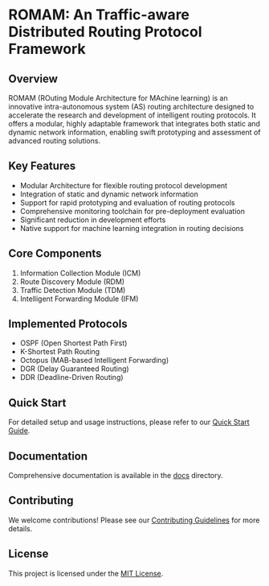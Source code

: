 # ROMAM: An Traffic-aware Distributed Routing Protocol Framework

## Overview

ROMAM (ROuting Module Architecture for MAchine learning) is an innovative intra-autonomous system (AS) routing architecture designed to accelerate the research and development of intelligent routing protocols. It offers a modular, highly adaptable framework that integrates both static and dynamic network information, enabling swift prototyping and assessment of advanced routing solutions.

## Key Features

- Modular Architecture for flexible routing protocol development
- Integration of static and dynamic network information
- Support for rapid prototyping and evaluation of routing protocols
- Comprehensive monitoring toolchain for pre-deployment evaluation
- Significant reduction in development efforts
- Native support for machine learning integration in routing decisions

## Core Components

1. Information Collection Module (ICM)
2. Route Discovery Module (RDM)
3. Traffic Detection Module (TDM)
4. Intelligent Forwarding Module (IFM)

## Implemented Protocols

- OSPF (Open Shortest Path First)
- K-Shortest Path Routing
- Octopus (MAB-based Intelligent Forwarding)
- DGR (Delay Guaranteed Routing)
- DDR (Deadline-Driven Routing)

## Quick Start

For detailed setup and usage instructions, please refer to our [Quick Start Guide](QUICK_START.md).

## Documentation

Comprehensive documentation is available in the [docs](docs/) directory.

## Contributing

We welcome contributions! Please see our [Contributing Guidelines](CONTRIBUTING.md) for more details.

## License

This project is licensed under the [MIT License](LICENSE).
